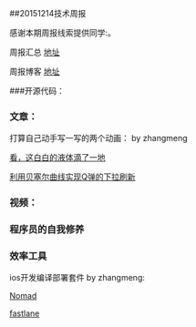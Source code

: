 ##20151214技术周报

感谢本期周报线索提供同学:。

周报汇总 [地址](https://github.com/BaiduHiDeviOS/iOS-Tech-Weekly)

周报博客 [地址](http://baiduhidevios.github.io/)


###开源代码：

### 文章：

打算自己动手写一写的两个动画： by zhangmeng

[看，这白白的液体滴了一地](http://pandara.xyz/2015/11/24/ios_water_drop/?hmsr=toutiao.io&utm_medium=toutiao.io&utm_source=toutiao.io)

[利用贝塞尔曲线实现Q弹的下拉刷新](http://pandara.xyz/2015/10/29/jelly_refresh/?hmsr=toutiao.io&utm_medium=toutiao.io&utm_source=toutiao.io)




### 视频：

### 程序员的自我修养

### 效率工具

ios开发编译部署套件  by zhangmeng:

[Nomad](http://nomad-cli.com/)

[fastlane](https://fastlane.tools)

